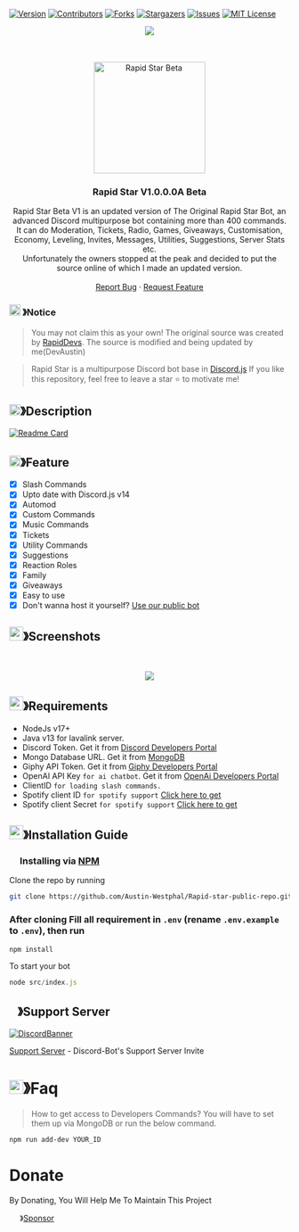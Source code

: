
[![Version][version-shield]](version-url)
[![Contributors][contributors-shield]][contributors-url]
[![Forks][forks-shield]][forks-url]
[![Stargazers][stars-shield]][stars-url]
[![Issues][issues-shield]][issues-url]
[![MIT License][license-shield]][license-url]
<center><img src="https://cdn.discordapp.com/attachments/1091445917225320479/1162815312404676638/Picsart_23-10-14_14-12-24-900.jpg?ex=653d4f26&is=652ada26&hm=9de1170aab50f063db2e1a5fdbe43212f66a86cd23d58e71ed820ef6629696a0&" /></center>

<br />

<!--[![Run on Repl.it](https://repl.it/badge/github/CorwinDev/Discord-Bot)](https://replit.com/@CorwinDeveloper/Discord-Bot-v14?v=1)
[![Remix on Glitch](https://cdn.glitch.com/2703baf2-b643-4da7-ab91-7ee2a2d00b5b%2Fremix-button.svg)](https://glitch.com/edit/#!/import/github/CorwinDev/Discord-Bot)-->

<!-- PROJECT LOGO -->
<br />
<p align="center">
  <a href="https://github.com/Austin-Westphal/rapid-star-bot-v1-0-0">
    <img src="https://cdn.discordapp.com/avatars/1091342150232457226/1bb264642390cb64df787be15d240051.png?size=4096" alt="Rapid Star Beta" width="200" height="200">
  </a>

  <h3 align="center">Rapid Star V1.0.0.0A Beta</h3>

  <p align="center">
    Rapid Star Beta V1 is an updated version of The Original Rapid Star Bot, an advanced Discord multipurpose bot containing more than 400 commands.<br> It can do Moderation, Tickets, Radio, Games, Giveaways, Customisation, Economy, Leveling, Invites, Messages, Utilities, Suggestions, Server Stats etc.<br> Unfortunately the owners stopped at the peak and decided to put the source online of which I made an updated version.
    <br />
    <br />
    <a href="https://github.com/Austin-Westphal/rapid-star-bot-v1-0-0/issues">Report Bug</a>
    ·
    <a href="https://github.com/Austin-Westphal/rapid-star-bot-v1-0-0/issues">Request Feature</a>
  </p>
</p>

<!-- NOTICE -->

### <img src="https://cdn.discordapp.com/emojis/1055803759831294013.png" width="20px" height="20px"> 》Notice 
> You may not claim this as your own! The original source was created by [RapidDevs](https://github.com/Austin-Westphal). The source is modified and being updated by me(DevAustin)

> Rapid Star is a multipurpose Discord bot base in [Discord.js](https://github.com/Discordjs/discordjs)
If you like this repository, feel free to leave a star ⭐ to motivate me!

<!-- ABOUT THE PROJECT -->

## <img src="https://cdn.discordapp.com/attachments/1091445917225320479/1162767937019592704/Picsart_23-10-14_10-17-58-073.jpg?ex=653d2307&is=652aae07&hm=ba3533b9c7da805567fe801c6fd81831375b17d9b1e2d1ea8b39d3d7378cb8bb&" width="20px" height="20px">》Description 
[![Readme Card](https://cdn.discordapp.com/attachments/1091445917225320479/1162767937019592704/Picsart_23-10-14_10-17-58-073.jpg?ex=653d2307&is=652aae07&hm=ba3533b9c7da805567fe801c6fd81831375b17d9b1e2d1ea8b39d3d7378cb8bb&)](https://github.com/Austin-Westphal/rapid-star-bot-v1-0-0)
## <img src="https://cdn.discordapp.com/attachments/1091445917225320479/1162767937019592704/Picsart_23-10-14_10-17-58-073.jpg?ex=653d2307&is=652aae07&hm=ba3533b9c7da805567fe801c6fd81831375b17d9b1e2d1ea8b39d3d7378cb8bb&" width="20px" height="20px">》Feature
- [x] Slash Commands 
- [x] Upto date with Discord.js v14
- [x] Automod
- [x] Custom Commands
- [x] Music Commands
- [x] Tickets
- [x] Utility Commands
- [x] Suggestions 
- [x] Reaction Roles
- [x] Family
- [x] Giveaways 
- [x] Easy to use
- [x] Don't wanna host it yourself? [Use our public bot](https://discord.com/api/oauth2/authorize?client_id=860390761307439114&permissions=8&scope=bot%20applications.commands)
## <img src="https://cdn.discordapp.com/emojis/1028680849195020308.png" width="25px" height="25px">》Screenshots
<br />
<p align="center">
  <a href="https://github.com/corwindev/discord-bot">
    <img src="https://cdn.discordapp.com/attachments/778665159316209748/1055832339328024666/207117434-d98356b1-bf19-418e-9e12-0ef83e0d9a21.png">
  </a>
</p>

## <img src="https://cdn.discordapp.com/emojis/1009754836314628146.gif" width="25px" height="25px">》Requirements
- NodeJs v17+
- Java v13 for lavalink server.
- Discord Token. Get it from [Discord Developers Portal](https://discord.com/developers/applications)
- Mongo Database URL. Get it from [MongoDB](https://cloud.mongodb.com/v2/635277bf9f5c7b5620db28a4#clusters)
- Giphy API Token. Get it from [Giphy Developers Portal](https://developers.giphy.com/)
- OpenAI API Key `for ai chatbot`. Get it from [OpenAi Developers Portal](https://beta.openai.com/account/api-keys)
- ClientID `for loading slash commands.`
- Spotify client ID `for spotify support` [Click here to get](https://developer.spotify.com/dashboard/login)
- Spotify client Secret `for spotify support` [Click here to get](https://developer.spotify.com/dashboard/login)

## <img src="https://cdn.discordapp.com/emojis/814216203466965052.png" width="25px" height="25px">》Installation Guide

### <img src="https://cdn.discordapp.com/emojis/1028680849195020308.png" width="15px" height="15px"> Installing via [NPM](https://www.npmjs.com/)
Clone the repo by running
```bash
git clone https://github.com/Austin-Westphal/Rapid-star-public-repo.git
```
### After cloning Fill all requirement in `.env` **(rename `.env.example` to `.env`)**, then run

```bash
npm install
```
To start your bot 

```js
node src/index.js
```

## <img src="https://cdn.discordapp.com/emojis/1036083490292244493.png" width="15px" height="15px">》Support Server
[![DiscordBanner](https://invidget.switchblade.xyz/techpoint-1016942011024158782)](https://discord.gg/techpoint-1016942011024158782)

[Support Server](https://discord.gg/techpoint-1016942011024158782) - Discord-Bot's Support Server Invite

# <img src="https://cdn.discordapp.com/emojis/1015745034076819516.png" width="25px" height="25px">》Faq
> How to get access to Developers Commands? You will have to set them up via MongoDB or run the below command.

```bash
npm run add-dev YOUR_ID
```
# Donate

 By Donating, You Will Help Me To Maintain This Project 

<img src="https://cdn.discordapp.com/emojis/809085860632985630.png" width="15px" height="15px"> 》[Sponsor](https://github.com/sponsors/Austin-Westphal)

[version-shield]: 1.0.0
[version-url]: https://github.com/brblacky/WaveMusic
[contributors-shield]: https://img.shields.io/github/contributors/Austin-Westphal/Discord-Bot.svg?style=for-the-badge
[contributors-url]: https://github.com/Austin-Westphal/Discord-Bot/graphs/contributors
[forks-shield]: https://img.shields.io/github/forks/Austin-Westphal/Discord-Bot.svg?style=for-the-badge
[forks-url]: https://github.com/Corwindev/Discord-Bot/network/members
[stars-shield]: https://img.shields.io/github/stars/Corwindev/Discord-Bot.svg?style=for-the-badge
[stars-url]: https://github.com/Corwindev/Discord-Bot/stargazers
[issues-shield]: https://img.shields.io/github/issues/Corwindev/Discord-Bot.svg?style=for-the-badge
[issues-url]: https://github.com/Corwindev/Discord-Bot/issues
[license-shield]: https://img.shields.io/github/license/Corwindev/Discord-Bot.svg?style=for-the-badge
[license-url]: https://github.com/Corwindev/Discord-Bot/blob/master/LICENSE
